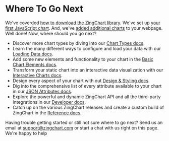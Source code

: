 # Where To Go Next

We've coverded [how to download the ZingChart library](https://www.zingchart.com/try/). We've set up [your first JavaScript chart](https://www.zingchart.com/docs/getting-started/your-first-chart/). And, we've [added additional charts](https://www.zingchart.com/docs/getting-started/adding-more-charts/) to your webpage. Well done! Now, where should you go next?

* Discover more chart types by diving into our [Chart Types docs](https://www.zingchart.com/docs/chart-types/).
* Learn the many different ways to configure and load your data with our [Loading Data docs](https://www.zingchart.com/docs/tutorials/loading-data/).
* Add some new elements and functionality to your chart in the [Basic Chart Elements docs](https://www.zingchart.com/docs/tutorials/).
* Transform your static chart into an interactive data visualization with our [Interactive Charts docs](https://www.zingchart.com/docs/tutorials/interactive-features/).
* Design every aspect of your chart with out [Design & Styling docs](https://www.zingchart.com/docs/tutorials/design-and-styling/).
* Dig into the comprehensive list of every attribute available to your chart in our [JSON Attributes docs](https://www.zingchart.com/docs/api/json-configuration/).
* Explore the powerful and dynamic ZingChart API and all the third-party integrations in our [Developer docs](https://www.zingchart.com/?nodeId=39152).
* Catch up on the various ZingChart releases and create a custom build of ZingChart in the [Reference docs](https://www.zingchart.com/?nodeId=5876).

Having trouble getting started or still not sure where to go next? Send us an email at [support@zingchart.com](mailto:support@zingchart.com?subject=) or start a chat with us right on this page. We're happy to help  


